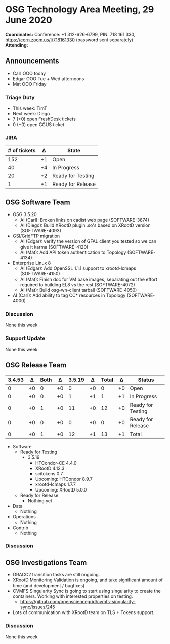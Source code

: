 # OSG Technology Area Meeting, 29 June 2020

**Coordinates:** Conference: +1 312-626-6799, PIN: 718 161 330, <https://cern.zoom.us/j/718161330> (password sent separately)  
**Attending:**   


## Announcements

-   Carl OOO today
-   Edgar OOO Tue + Wed afternoons
-   Mat OOO Friday


### Triage Duty

-   This week: TimT
-   Next week: Diego
-   7 (+0) open FreshDesk tickets
-   0 (+0) open GGUS ticket


### JIRA

| # of tickets | &Delta; | State             |
|------------ |------- |----------------- |
| 152          | +1      | Open              |
| 40           | +4      | In Progress       |
| 20           | +2      | Ready for Testing |
| 1            | +1      | Ready for Release |


## OSG Software Team

-   OSG 3.5.20  
    -   AI (Carl): Broken links on cadist web page (SOFTWARE-3874)
    -   AI (Diego): Build XRootD plugin .so's based on XRootD version (SOFTWARE-4093)
-   GSI/GridFTP migration  
    -   AI (Edgar): verify the version of GFAL client you tested so we can give it karma (SOFTWARE-4120)
    -   AI (Mat): Add API token authentication to Topology (SOFTWARE-4134)
-   Enterprise Linux 8  
    -   AI (Edgar): Add OpenSSL 1.1.1 support to xrootd-lcmaps (SOFTWARE-4150)
    -   AI (Mat): Finish doc for VM base images, separating out the effort required to building EL8 vs the rest (SOFTWARE-4072)
    -   AI (Mat): Build osg-wn-client tarball (SOFTWARE-4050)
-   AI (Carl): Add ability to tag CC\* resources in Topology (SOFTWARE-4000)


### Discussion

None this week  


### Support Update

None this week  


## OSG Release Team

| 3.4.53 | &Delta; | Both | &Delta; | 3.5.19 | &Delta; | Total | &Delta; | Status            |
| ------ | ------- | ---- | ------- | ------ | ------- | ----- | ------- | ----------------- |
| 0      | +0      | 0    | +0      | 0      | +0      | 0     | +0      | Open              |
| 0      | +0      | 0    | +0      | 1      | +1      | 1     | +1      | In Progress       |
| 0      | +0      | 1    | +0      | 11     | +0      | 12    | +0      | Ready for Testing |
| 0      | +0      | 0    | +0      | 0      | +0      | 0     | +0      | Ready for Release |
| 0      | +0      | 1    | +0      | 12     | +1      | 13    | +1      | Total             |

-   Software  
    -   Ready for Testing  
        -   3.5.19  
            -   HTCondor-CE 4.4.0
            -   XRootD 4.12.3
            -   scitokens 0.7
            -   Upcoming: HTCondor 8.9.7
            -   xrootd-lcmaps 1.7.7
            -   Upcoming: XRootD 5.0.0
    -   Ready for Release  
        -   Nothing yet
-   Data  
    -   Nothing
-   Operations  
    -   Nothing
-   Contrib  
    -   Nothing


### Discussion


## OSG Investigations Team

-   GRACC2 transition tasks are still ongoing.
-   XRootD Monitoring Validation is ongoing, and take significant amount of time (and development / bugfixes)
-   CVMFS Singularity Sync is going to start using singularity to create the containers.  Working with interested properties on testing.  
    -   <https://github.com/opensciencegrid/cvmfs-singularity-sync/issues/245>
-   Lots of communication with XRootD team on TLS + Tokens support.


### Discussion

None this week
